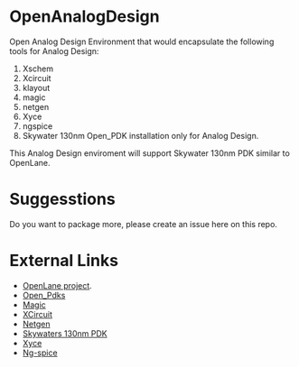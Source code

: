 # OpenAnalogDesign

Open Analog Design Environment that would encapsulate the following tools for Analog Design:

1. Xschem
2. Xcircuit
3. klayout
4. magic
5. netgen
6. Xyce
7. ngspice
8. Skywater 130nm Open_PDK installation only for Analog Design.

This Analog Design enviroment will support Skywater 130nm PDK similar to OpenLane.

# Suggesstions

Do you want to package more, please create an issue here on this repo.

# External Links
* [OpenLane project](https://github.com/The-OpenROAD-Project/OpenLane).
* [Open_Pdks](https://github.com/RTimothyEdwards/open_pdks)
* [Magic](https://github.com/RTimothyEdwards/magic)
* [XCircuit](https://github.com/RTimothyEdwards/XCircuit)
* [Netgen](https://github.com/RTimothyEdwards/netgen)
* [Skywaters 130nm PDK](https://github.com/google/skywater-pdk)
* [Xyce](https://xyce.sandia.gov/)
* [Ng-spice](http://ngspice.sourceforge.net/)


